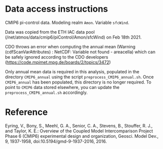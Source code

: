# Data access instructions
CMIP6 pi-control data. Modeling realm `Amon`. Variable `sfcWind`.

Data was copied from the ETH IAC data pool (/net/atmos/data/cmip6/piControl/Amon/sfcWind) on Feb 18th 2021.

CDO throws an error when computing the annual mean
        (Warning (cdfScanVarAttributes) : NetCDF: Variable not found - areacella)
which can be safely ignored according to the CDO developers
        (https://code.mpimet.mpg.de/boards/2/topics/3472)

Only annual mean data is required in this analysis, populated in the directory `CMIP6_annual` using the script `preprocess_CMIP6_annual.sh`. Once `CMIP6_annual` has been populated, this directory is no longer required. To point to `CMIP6` data stored elsewhere, you can update the `preprocess_CMIP6_annual.sh` accordingly.
# Reference
Eyring, V., Bony, S., Meehl, G. A., Senior, C. A., Stevens, B., Stouffer, R. J., and Taylor, K. E.: Overview of the Coupled Model Intercomparison Project Phase 6 (CMIP6) experimental design and organization, Geosci. Model Dev., 9, 1937-1958, doi:10.5194/gmd-9-1937-2016, 2016.